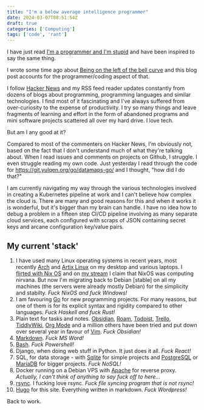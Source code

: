 ```yaml
---
title: "I'm a below average intelligence programmer"
date: 2024-03-07T08:51:54Z
draft: true
categories: ['Computing']
tags: ['code', 'rant']
---
```


I have just read [I'm a programmer and I'm stupid](https://antonz.org/stupid/) and have been inspired to say the same thing.

I wrote some time ago about [Being on the left of the bell curve](https://yulqen.org/blog/being_below_average/) and this blog post accounts for the programmer/coding aspect of that.

I follow [Hacker News](https://news.ycombinator.com/) and my RSS feed reader updates constantly from dozens of blogs about programming, programming languages and similar technologies.
I find most of it fascinating and I've always suffered from over-curiosity to the expense of productivity.
I try so many things and leave fragments of learning and effort in the form of abandoned programs and mini software projects scattered all over my hard drive.
I love tech.

But am I any good at it?

Compared to most of the commenters on Hacker News, I'm obviously not, based on the fact that I don't understand much of what they're talking about.
When I read issues and comments on projects on Github, I struggle.
I even struggle reading my own code.
Just yesterday I read through the code for https://git.yulqen.org/go/datamaps-go/ and I thought, "how did I do that?"

I am currently navigating my way through the various technologies involved in creating a Kubernetes pipeline at work and I can't believe how complex the cloud is.
There are many and good reasons for this and when it works it is wonderful, but it's bigger than my brain can handle.
I have no idea how to debug a problem in a fifteen step CI/CD pipeline involving as many separate cloud services, each configured with scraps of JSON containing secret keys and arcane configuration key/value pairs.

## My current 'stack'

1. I have used many Linux operating systems in recent years, most recently [Arch](https://archlinux.org/) and [Artix Linux](https://artixlinux.org/) on my desktop and various laptops. I [flirted with Nix OS](https://yulqen.org/blog/quietly_moving_on_from_nixos/) and on [my stream](https://yulqen.org/stream/) I claim that NixOS was computing nirvana. But now I'm migrating back to Debian [stable] on all my machines (the servers were already mostly Debian) for the simplicity and stabilty. *Fuck NixOS and fuck Windows!*
2. I am favouring [Go](https://go.dev/) for new programming projects. For many reasons, but one of them is for its explicit syntax and rigidity compared to other languages. *Fuck Haskell and fuck Rust!*
3. Plain text for tasks and notes. [Obsidian](https://obsidian.md/), [Roam](https://roamresearch.com/), [Todoist](https://todoist.com), [Trello](https://trello.com), [TiddlyWiki](https://tiddlywiki.com/), [Org Mode](https://orgmode.org/) and a million others have been tried and put down over several year in favour of [Vim](https://www.vim.org/). *Fuck Obsidian!*
4. [Markdown](https://daringfireball.net/projects/markdown/). *Fuck MS Word!*
4. [Bash](https://www.gnu.org/software/bash/). *Fuck Powershell!*
4. Django, when doing web stuff in Python. It just does it all. *Fuck React!*
5. SQL, for data storage - with [Sqlite](https://www.sqlite.org/index.html) for simple projects and [PostgreSQL](https://www.postgresql.org/) or [MariaDB](https://mariadb.com/) for bigger projects. *Fuck NoSQL!*
6. Docker running on a Debian VPS with [Apache](https://apache.org/) for reverse proxy. *Actually, I can't think of anything to say fuck off to here...*
7. [rsync](https://rsync.samba.org/). I fucking love rsync. *Fuck file syncing program that is not rsync!*
8. [Hugo](https://gohugo.io/) for this site. Everything written in markdown. *Fuck Wordpress!*

Back to work.
